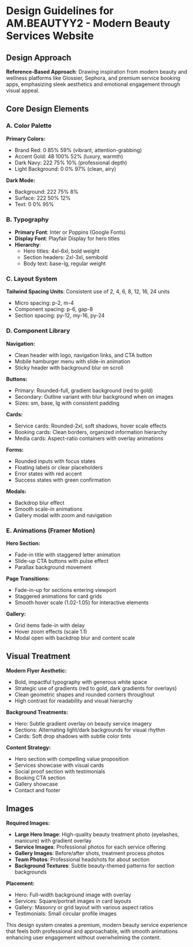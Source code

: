 # Design Guidelines for AM.BEAUTYY2 - Modern Beauty Services Website

## Design Approach
**Reference-Based Approach**: Drawing inspiration from modern beauty and wellness platforms like Glossier, Sephora, and premium service booking apps, emphasizing sleek aesthetics and emotional engagement through visual appeal.

## Core Design Elements

### A. Color Palette
**Primary Colors:**
- Brand Red: 0 85% 59% (vibrant, attention-grabbing)
- Accent Gold: 48 100% 52% (luxury, warmth)
- Dark Navy: 222 75% 10% (professional depth)
- Light Background: 0 0% 97% (clean, airy)

**Dark Mode:**
- Background: 222 75% 8%
- Surface: 222 50% 12%
- Text: 0 0% 95%

### B. Typography
- **Primary Font**: Inter or Poppins (Google Fonts)
- **Display Font**: Playfair Display for hero titles
- **Hierarchy**: 
  - Hero titles: 4xl-6xl, bold weight
  - Section headers: 2xl-3xl, semibold
  - Body text: base-lg, regular weight

### C. Layout System
**Tailwind Spacing Units**: Consistent use of 2, 4, 6, 8, 12, 16, 24 units
- Micro spacing: p-2, m-4
- Component spacing: p-6, gap-8
- Section spacing: py-12, my-16, py-24

### D. Component Library

**Navigation:**
- Clean header with logo, navigation links, and CTA button
- Mobile hamburger menu with slide-in animation
- Sticky header with background blur on scroll

**Buttons:**
- Primary: Rounded-full, gradient background (red to gold)
- Secondary: Outline variant with blur background when on images
- Sizes: sm, base, lg with consistent padding

**Cards:**
- Service cards: Rounded-2xl, soft shadows, hover scale effects
- Booking cards: Clean borders, organized information hierarchy
- Media cards: Aspect-ratio containers with overlay animations

**Forms:**
- Rounded inputs with focus states
- Floating labels or clear placeholders
- Error states with red accent
- Success states with green confirmation

**Modals:**
- Backdrop blur effect
- Smooth scale-in animations
- Gallery modal with zoom and navigation

### E. Animations (Framer Motion)
**Hero Section:**
- Fade-in title with staggered letter animation
- Slide-up CTA buttons with pulse effect
- Parallax background movement

**Page Transitions:**
- Fade-in-up for sections entering viewport
- Staggered animations for card grids
- Smooth hover scale (1.02-1.05) for interactive elements

**Gallery:**
- Grid items fade-in with delay
- Hover zoom effects (scale 1.1)
- Modal open with backdrop blur and content scale

## Visual Treatment

**Modern Flyer Aesthetic:**
- Bold, impactful typography with generous white space
- Strategic use of gradients (red to gold, dark gradients for overlays)
- Clean geometric shapes and rounded corners throughout
- High contrast for readability and visual hierarchy

**Background Treatments:**
- Hero: Subtle gradient overlay on beauty service imagery
- Sections: Alternating light/dark backgrounds for visual rhythm
- Cards: Soft drop shadows with subtle color tints

**Content Strategy:**
- Hero section with compelling value proposition
- Services showcase with visual cards
- Social proof section with testimonials
- Booking CTA section
- Gallery showcase
- Contact and footer

## Images
**Required Images:**
- **Large Hero Image**: High-quality beauty treatment photo (eyelashes, manicure) with gradient overlay
- **Service Images**: Professional photos for each service offering
- **Gallery Images**: Before/after shots, treatment process photos
- **Team Photos**: Professional headshots for about section
- **Background Textures**: Subtle beauty-themed patterns for section backgrounds

**Placement:**
- Hero: Full-width background image with overlay
- Services: Square/portrait images in card layouts
- Gallery: Masonry or grid layout with various aspect ratios
- Testimonials: Small circular profile images

This design system creates a premium, modern beauty service experience that feels both professional and approachable, with smooth animations enhancing user engagement without overwhelming the content.